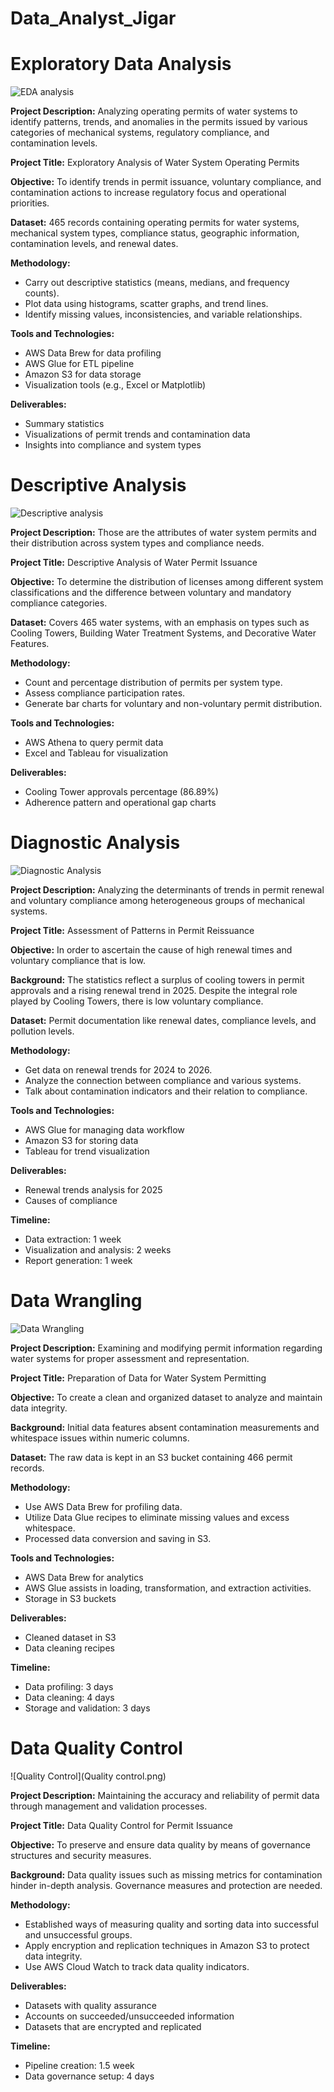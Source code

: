 # Data_Analyst_Jigar
# Exploratory Data Analysis

![EDA analysis](EDA.png)

**Project Description:**
Analyzing operating permits of water systems to identify patterns, trends, and anomalies in the permits issued by various categories of mechanical systems, regulatory compliance, and contamination levels.

**Project Title:**
Exploratory Analysis of Water System Operating Permits

**Objective:**
To identify trends in permit issuance, voluntary compliance, and contamination actions to increase regulatory focus and operational priorities.

**Dataset:**
465 records containing operating permits for water systems, mechanical system types, compliance status, geographic information, contamination levels, and renewal dates.

**Methodology:**

- Carry out descriptive statistics (means, medians, and frequency counts).
- Plot data using histograms, scatter graphs, and trend lines.
- Identify missing values, inconsistencies, and variable relationships.

**Tools and Technologies:**
- AWS Data Brew for data profiling
- AWS Glue for ETL pipeline
- Amazon S3 for data storage
- Visualization tools (e.g., Excel or Matplotlib)

**Deliverables:**
- Summary statistics
- Visualizations of permit trends and contamination data
- Insights into compliance and system types

# Descriptive Analysis

![Descriptive analysis](description.png)

**Project Description:**
Those are the attributes of water system permits and their distribution across system types and compliance needs.

**Project Title:**
Descriptive Analysis of Water Permit Issuance

**Objective:**
To determine the distribution of licenses among different system classifications and the difference between voluntary and mandatory compliance categories.

**Dataset:**
Covers 465 water systems, with an emphasis on types such as Cooling Towers, Building Water Treatment Systems, and Decorative Water Features.

**Methodology:**
- Count and percentage distribution of permits per system type.
- Assess compliance participation rates.
- Generate bar charts for voluntary and non-voluntary permit distribution.

**Tools and Technologies:**
- AWS Athena to query permit data
- Excel and Tableau for visualization

**Deliverables:**
- Cooling Tower approvals percentage (86.89%)
- Adherence pattern and operational gap charts

# Diagnostic Analysis

![Diagnostic Analysis](Diagnostic.png)

**Project Description:**
Analyzing the determinants of trends in permit renewal and voluntary compliance among heterogeneous groups of mechanical systems.

**Project Title:**
Assessment of Patterns in Permit Reissuance

**Objective:**
In order to ascertain the cause of high renewal times and voluntary compliance that is low.

**Background:**
The statistics reflect a surplus of cooling towers in permit approvals and a rising renewal trend in 2025. Despite the integral role played by Cooling Towers, there is low voluntary compliance.

**Dataset:**
Permit documentation like renewal dates, compliance levels, and pollution levels.

**Methodology:**
- Get data on renewal trends for 2024 to 2026.
- Analyze the connection between compliance and various systems.
- Talk about contamination indicators and their relation to compliance.

**Tools and Technologies:**
- AWS Glue for managing data workflow
- Amazon S3 for storing data
- Tableau for trend visualization

**Deliverables:**
- Renewal trends analysis for 2025
- Causes of compliance

**Timeline:**
- Data extraction: 1 week
- Visualization and analysis: 2 weeks
- Report generation: 1 week

  
# Data Wrangling

![Data Wrangling](Wrangling.png)

**Project Description:**
Examining and modifying permit information regarding water systems for proper assessment and representation.

**Project Title:**
Preparation of Data for Water System Permitting

**Objective:**
To create a clean and organized dataset to analyze and maintain data integrity.

**Background:**
Initial data features absent contamination measurements and whitespace issues within numeric columns.

**Dataset:**
The raw data is kept in an S3 bucket containing 466 permit records.

**Methodology:**
- Use AWS Data Brew for profiling data.
- Utilize Data Glue recipes to eliminate missing values and excess whitespace.
- Processed data conversion and saving in S3.

**Tools and Technologies:**
- AWS Data Brew for analytics
- AWS Glue assists in loading, transformation, and extraction activities.
- Storage in S3 buckets

**Deliverables:**
- Cleaned dataset in S3
- Data cleaning recipes

**Timeline:**
- Data profiling: 3 days
- Data cleaning: 4 days
- Storage and validation: 3 days

# Data Quality Control

![Quality Control](Quality control.png)

**Project Description:**
Maintaining the accuracy and reliability of permit data through management and validation processes.

**Project Title:**
Data Quality Control for Permit Issuance

**Objective:**
To preserve and ensure data quality by means of governance structures and security measures.

**Background:**
Data quality issues such as missing metrics for contamination hinder in-depth analysis. Governance measures and protection are needed.

**Methodology:**
- Established ways of measuring quality and sorting data into successful and unsuccessful groups.
- Apply encryption and replication techniques in Amazon S3 to protect data integrity.
- Use AWS Cloud Watch to track data quality indicators.

**Deliverables:**
- Datasets with quality assurance
- Accounts on succeeded/unsucceeded information
- Datasets that are encrypted and replicated

**Timeline:**

- Pipeline creation: 1.5 week
- Data governance setup: 4 days
